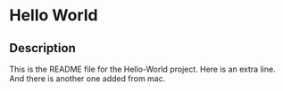 Hello World
===========

Description
-----------
This is the README file for the Hello-World project.
Here is an extra line.
And there is another one added from mac.
